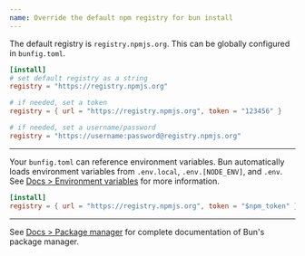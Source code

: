 ```yaml
---
name: Override the default npm registry for bun install
---
```


The default registry is `registry.npmjs.org`. This can be globally configured in `bunfig.toml`.

```toml#bunfig.toml
[install]
# set default registry as a string
registry = "https://registry.npmjs.org"

# if needed, set a token
registry = { url = "https://registry.npmjs.org", token = "123456" }

# if needed, set a username/password
registry = "https://username:password@registry.npmjs.org"
```

---

Your `bunfig.toml` can reference environment variables. Bun automatically loads environment variables from `.env.local`, `.env.[NODE_ENV]`, and `.env`. See [Docs > Environment variables](https://bun.com/docs/runtime/env) for more information.

```toml#bunfig.toml
[install]
registry = { url = "https://registry.npmjs.org", token = "$npm_token" }
```

---

See [Docs > Package manager](https://bun.com/docs/cli/install) for complete documentation of Bun's package manager.
